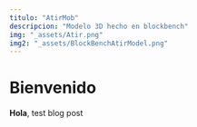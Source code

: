 ```yaml
---
titulo: "AtirMob"
descripcion: "Modelo 3D hecho en blockbench"
img: "_assets/Atir.png"
img2: "_assets/BlockBenchAtirModel.png"
---
```


# Bienvenido

**Hola**, test blog post


